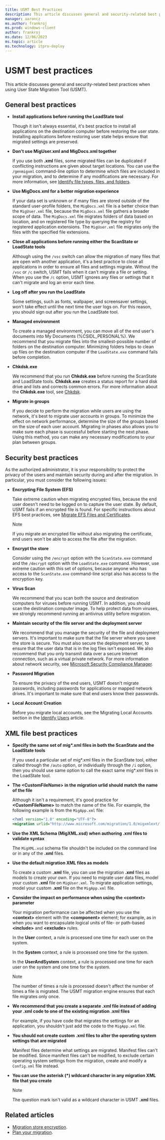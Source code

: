 ```yaml
---
title: USMT Best Practices
description: This article discusses general and security-related best practices when using User State Migration Tool (USMT).
manager: aaroncz
ms.author: frankroj
ms.prod: windows-client
author: frankroj
ms.date: 12/06/2023
ms.topic: article
ms.technology: itpro-deploy
---
```


# USMT best practices

This article discusses general and security-related best practices when using User State Migration Tool (USMT).

## General best practices

- **Install applications before running the LoadState tool**

    Though it isn't always essential, it's best practice to install all applications on the destination computer before restoring the user state. Installing applications before restoring user state helps ensure that migrated settings are preserved.

- **Don't use MigUser.xml and MigDocs.xml together**

    If you use both **.xml** files, some migrated files can be duplicated if conflicting instructions are given about target locations. You can use the `/genmigxml` command-line option to determine which files are included in your migration, and to determine if any modifications are necessary. For more information, see [Identify file types, files, and folders](usmt-identify-file-types-files-and-folders.md).

- **Use MigDocs.xml for a better migration experience**

    If your data set is unknown or if many files are stored outside of the standard user-profile folders, the `MigDocs.xml` file is a better choice than the `MigUser.xml` file, because the `MigDocs.xml` file gathers a broader scope of data. The `MigDocs.xml` file migrates folders of data based on location, and on registered file type by querying the registry for registered application extensions. The `MigUser.xml` file migrates only the files with the specified file extensions.

- **Close all applications before running either the ScanState or LoadState tools**

    Although using the `/vsc` switch can allow the migration of many files that are open with another application, it's a best practice to close all applications in order to ensure all files and settings migrate. Without the `/vsc` or `/c` switch, USMT fails when it can't migrate a file or setting. When you use the `/c` option, USMT ignores any files or settings that it can't migrate and log an error each time.

- **Log off after you run the LoadState**

    Some settings, such as fonts, wallpaper, and screensaver settings, won't take effect until the next time the user logs on. For this reason, you should sign out after you run the LoadState tool.

- **Managed environment**

    To create a managed environment, you can move all of the end user's documents into My Documents (%CSIDL\_PERSONAL%). We recommend that you migrate files into the smallest-possible number of folders on the destination computer. Minimizing folders helps to clean up files on the destination computer if the `LoadState.exe` command fails before completion.

- **Chkdsk.exe**

    We recommend that you run **Chkdsk.exe** before running the ScanState and LoadState tools. **Chkdsk.exe** creates a status report for a hard disk drive and lists and corrects common errors. For more information about the **Chkdsk.exe** tool, see [Chkdsk](/previous-versions/windows/it-pro/windows-xp/bb490876(v=technet.10)).

- **Migrate in groups**

    If you decide to perform the migration while users are using the network, it's best to migrate user accounts in groups. To minimize the effect on network performance, determine the size of the groups based on the size of each user account. Migrating in phases also allows you to make sure each phase is successful before starting the next phase. Using this method, you can make any necessary modifications to your plan between groups.

## Security best practices

As the authorized administrator, it is your responsibility to protect the privacy of the users and maintain security during and after the migration. In particular, you must consider the following issues:

- **Encrypting File System (EFS)**

    Take extreme caution when migrating encrypted files, because the end user doesn't need to be logged on to capture the user state. By default, USMT fails if an encrypted file is found. For specific instructions about EFS best practices, see [Migrate EFS Files and Certificates](usmt-migrate-efs-files-and-certificates.md).

    > [!NOTE]
    >
    > If you migrate an encrypted file without also migrating the certificate, end users won't be able to access the file after the migration.

- **Encrypt the store**

    Consider using the `/encrypt` option with the `ScanState.exe` command and the `/decrypt` option with the `LoadState.exe` command. However, use extreme caution with this set of options, because anyone who has access to the `ScanState.exe` command-line script also has access to the encryption key.

- **Virus Scan**

    We recommend that you scan both the source and destination computers for viruses before running USMT. In addition, you should scan the destination computer image. To help protect data from viruses, we strongly recommend running an antivirus utility before migration.

- **Maintain security of the file server and the deployment server**

    We recommend that you manage the security of the file and deployment servers. It's important to make sure that the file server where you save the store is secure. You must also secure the deployment server, to ensure that the user data that is in the log files isn't exposed. We also recommend that you only transmit data over a secure Internet connection, such as a virtual private network. For more information about network security, see [Microsoft Security Compliance Manager](https://www.microsoft.com/download/details.aspx?id=53353).

- **Password Migration**

    To ensure the privacy of the end users, USMT doesn't migrate passwords, including passwords for applications or mapped network drives. It's important to make sure that end users know their passwords.

- **Local Account Creation**

    Before you migrate local accounts, see the Migrating Local Accounts section in the [Identify Users](usmt-identify-users.md) article.

## XML file best practices

- **Specify the same set of mig\*.xml files in both the ScanState and the LoadState tools**

    If you used a particular set of mig\*.xml files in the ScanState tool, either called through the `/auto` option, or individually through the `/i` option, then you should use same option to call the exact same mig\*.xml files in the LoadState tool.

- **The \<CustomFileName\> in the migration urlid should match the name of the file**

    Although it isn't a requirement, it's good practice for **\<CustomFileName\>** to match the name of the file. For example, the following example is from the `MigApp.xml` file:

    ```xml
    <?xml version="1.0" encoding="UTF-8"?>
    <migration urlid="http://www.microsoft.com/migration/1.0/migxmlext/migapp">
    ```

- **Use the XML Schema (MigXML.xsd) when authoring .xml files to validate syntax**

    The `MigXML.xsd` schema file shouldn't be included on the command line or in any of the **.xml** files.

- **Use the default migration XML files as models**

    To create a custom **.xml** file, you can use the migration **.xml** files as models to create your own. If you need to migrate user data files, model your custom **.xml** file on `MigUser.xml`. To migrate application settings, model your custom **.xml** file on the `MigApp.xml` file.

- **Consider the impact on performance when using the \<context\> parameter**

    Your migration performance can be affected when you use the **\<context\>** element with the **\<component\>** element; for example, as in when you want to encapsulate logical units of file- or path-based **\<include\>** and **\<exclude\>** rules.

    In the **User** context, a rule is processed one time for each user on the system.

    In the **System** context, a rule is processed one time for the system.

    In the **UserAndSystem** context, a rule is processed one time for each user on the system and one time for the system.

    > [!NOTE]
    >
    > The number of times a rule is processed doesn't affect the number of times a file is migrated. The USMT migration engine ensures that each file migrates only once.

- **We recommend that you create a separate .xml file instead of adding your .xml code to one of the existing migration .xml files**

    For example, if you have code that migrates the settings for an application, you shouldn't just add the code to the `MigApp.xml` file.

- **You should not create custom .xml files to alter the operating system settings that are migrated**

    Manifest files determine what settings are migrated. Manifest files can't be modified. Since manifest files can't be modified, to exclude certain operating system settings from the migration, create and modify a `Config.xml` file instead.

- **You can use the asterisk (\*) wildcard character in any migration XML file that you create**

    > [!NOTE]
    >
    > The question mark isn't valid as a wildcard character in USMT **.xml** files.

## Related articles

- [Migration store encryption](usmt-migration-store-encryption.md).
- [Plan your migration](usmt-plan-your-migration.md).
